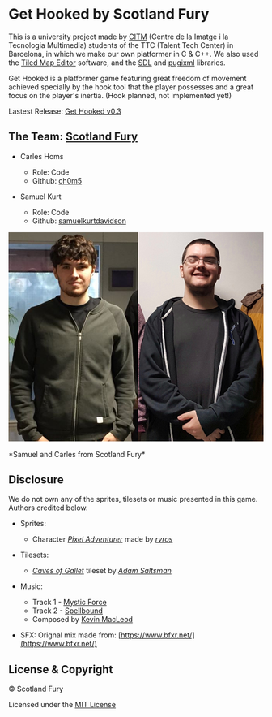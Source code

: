# Get Hooked by Scotland Fury
This is a university project made by [CITM](https://www.citm.upc.edu/ing/) (Centre de la Imatge i la Tecnologia Multimedia) students of the TTC (Talent Tech Center) in Barcelona, in which we make our own platformer in C & C++. We also used the [Tiled Map Editor](https://www.mapeditor.org/) software, and the [SDL](https://www.libsdl.org/) and [pugixml](https://pugixml.org/) libraries.

Get Hooked is a platformer game featuring great freedom of movement achieved specially by the hook tool that the player possesses and a great focus on the player's inertia. (Hook planned, not implemented yet!)

Lastest Release: [Get Hooked v0.3](https://github.com/Scotland-Fury/Hook_Platformer/releases/tag/0.3)

## The Team: [Scotland Fury](https://github.com/Scotland-Fury)
* Carles Homs 
  * Role: Code
  * Github: [ch0m5](https://github.com/ch0m5)

* Samuel Kurt
  * Role: Code
  * Github: [samuelkurtdavidson](https://github.com/samuelkurtdavidson)

<p align="center">
  <img src="https://raw.githubusercontent.com/Scotland-Fury/Hook_Platformer/master/Wiki%20Material/Team_Photo.png" width="645"/>
</p>
*Samuel and Carles from Scotland Fury*

## Disclosure
We do not own any of the sprites, tilesets or music presented in this game. Authors credited below.

* Sprites: 
	* Character [*Pixel Adventurer*](https://rvros.itch.io/animated-pixel-hero) made by [*rvros*](https://rvros.itch.io/)

* Tilesets:
	* [*Caves of Gallet*](https://adamatomic.itch.io/caves-of-gallet) tileset by [*Adam Saltsman*](https://adamatomic.itch.io/) 

* Music: 
	* Track 1 - [Mystic Force](https://www.youtube.com/watch?v=pfryxqYSHqA&feature=youtu.be)
	* Track 2 - [Spellbound](https://www.youtube.com/watch?v=FXDThZaMO4c&feature=youtu.be)
	* Composed by [Kevin MacLeod](https://www.youtube.com/channel/UCSZXFhRIx6b0dFX3xS8L1yQ)

* SFX: Orignal mix made from: [https://www.bfxr.net/](https://www.bfxr.net/)

## License & Copyright 

© Scotland Fury

Licensed under the [MIT License](https://github.com/Scotland-Fury/Hook_Platformer/blob/master/LICENSE)
